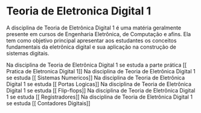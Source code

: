 # Teoria de Eletronica Digital 1
A disciplina de Teoria de Eletrônica Digital 1 é uma matéria geralmente presente em cursos de Engenharia Eletrônica, de Computação e afins. Ela tem como objetivo principal apresentar aos estudantes os conceitos fundamentais da eletrônica digital e sua aplicação na construção de sistemas digitais.

Na disciplina de Teoria de Eletrônica Digital 1 se estuda a parte prática [[ Pratica de Eletronica Digital 1]]
Na disciplina de Teoria de Eletrônica Digital 1 se estuda [[ Sistemas Numericos]]
Na disciplina de Teoria de Eletrônica Digital 1 se estuda [[ Portas Logicas]]
Na disciplina de Teoria de Eletrônica Digital 1 se estuda [[ Flip-flops]]
Na disciplina de Teoria de Eletrônica Digital 1 se estuda [[ Registradores]]
Na disciplina de Teoria de Eletrônica Digital 1 se estuda [[ Contadores Digitais]]